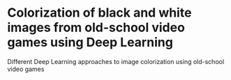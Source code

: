 # Colorization of black and white images from old-school video games using Deep Learning
Different Deep Learning approaches to image colorization using old-school video games
